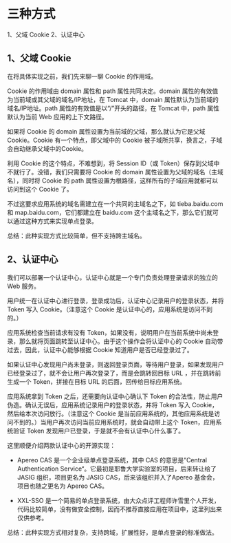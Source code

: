 # 三种方式

1、父域 Cookie
2、认证中心

## 1、父域 Cookie

在将具体实现之前，我们先来聊一聊 Cookie 的作用域。

Cookie 的作用域由 domain 属性和 path 属性共同决定。domain 属性的有效值为当前域或其父域的域名/IP地址，在 Tomcat 中，domain 属性默认为当前域的域名/IP地址。path 属性的有效值是以“/”开头的路径，在 Tomcat 中，path 属性默认为当前 Web 应用的上下文路径。

如果将 Cookie 的 domain 属性设置为当前域的父域，那么就认为它是父域 Cookie。Cookie 有一个特点，即父域中的 Cookie 被子域所共享，换言之，子域会自动继承父域中的Cookie。

利用 Cookie 的这个特点，不难想到，将 Session ID（或 Token）保存到父域中不就行了。没错，我们只需要将 Cookie 的 domain 属性设置为父域的域名（主域名），同时将 Cookie 的 path 属性设置为根路径，这样所有的子域应用就都可以访问到这个 Cookie 了。

不过这要求应用系统的域名需建立在一个共同的主域名之下，如 tieba.baidu.com 和 map.baidu.com，它们都建立在 baidu.com 这个主域名之下，那么它们就可以通过这种方式来实现单点登录。

总结：此种实现方式比较简单，但不支持跨主域名。

## 2、认证中心

我们可以部署一个认证中心，认证中心就是一个专门负责处理登录请求的独立的 Web 服务。

用户统一在认证中心进行登录，登录成功后，认证中心记录用户的登录状态，并将 Token 写入 Cookie。（注意这个 Cookie 是认证中心的，应用系统是访问不到的。）

应用系统检查当前请求有没有 Token，如果没有，说明用户在当前系统中尚未登录，那么就将页面跳转至认证中心。由于这个操作会将认证中心的 Cookie 自动带过去，因此，认证中心能够根据 Cookie 知道用户是否已经登录过了。

如果认证中心发现用户尚未登录，则返回登录页面，等待用户登录，如果发现用户已经登录过了，就不会让用户再次登录了，而是会跳转回目标 URL ，并在跳转前生成一个 Token，拼接在目标 URL 的后面，回传给目标应用系统。

应用系统拿到 Token 之后，还需要向认证中心确认下 Token 的合法性，防止用户伪造。确认无误后，应用系统记录用户的登录状态，并将 Token 写入 Cookie，然后给本次访问放行。（注意这个 Cookie 是当前应用系统的，其他应用系统是访问不到的。）当用户再次访问当前应用系统时，就会自动带上这个 Token，应用系统验证 Token 发现用户已登录，于是就不会有认证中心什么事了。

这里顺便介绍两款认证中心的开源实现：

* Apereo CAS 是一个企业级单点登录系统，其中 CAS 的意思是”Central Authentication Service“。它最初是耶鲁大学实验室的项目，后来转让给了 JASIG 组织，项目更名为 JASIG CAS，后来该组织并入了Apereo 基金会，项目也随之更名为 Apereo CAS。

* XXL-SSO 是一个简易的单点登录系统，由大众点评工程师许雪里个人开发，代码比较简单，没有做安全控制，因而不推荐直接应用在项目中，这里列出来仅供参考。

总结：此种实现方式相对复杂，支持跨域，扩展性好，是单点登录的标准做法。

